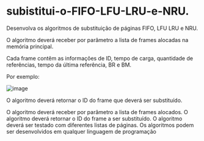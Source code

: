 # subistitui-o-FIFO-LFU-LRU-e-NRU.

Desenvolva os algoritmos de substituição de páginas FIFO, LFU LRU e NRU.

O algoritmo deverá receber por parâmetro a lista de frames alocadas na memória principal.

Cada frame contêm as informações de ID, tempo de carga, quantidade de referências, tempo da última referência, BR e BM.

Por exemplo:

![image](https://user-images.githubusercontent.com/102994285/203656955-509531a5-0421-4e94-966a-957e3657891d.png)

O algoritmo deverá retornar o ID do frame que deverá ser substituído.

O algoritmo deverá receber por parâmetro a lista de frames alocados.
O algoritmo deverá retornar o ID do frame a ser substituído.
O algoritmo deverá ser testado com diferentes listas de páginas.
Os algoritmos podem ser desenvolvidos em qualquer linguagem de programação
